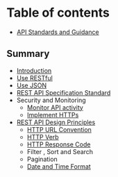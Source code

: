 # Table of contents

* [API Standards and Guidance](README.md)

## Summary

* [Introduction](summary/introduction.md)
* [Use RESTful](summary/use-restful.md)
* [Use JSON](summary/use-json.md)
* [REST API Specification Standard](summary/rest-api-specification-standard.md)
* Security and Monitoring
  * [Monitor API activity](summary/security-and-monitoring/monitor-api-activity.md)
  * [Implement HTTPs](summary/security-and-monitoring/implement-https.md)
* [REST API Design Principles](summary/restful-api-design-principles/README.md)
  * [HTTP URL Convention](summary/restful-api-design-principles/http-verb-and-url-convention.md)
  * [HTTP Verb](summary/restful-api-design-principles/http-verb.md)
  * [HTTP Response Code](summary/restful-api-design-principles/http-response-code.md)
  * Filter , Sort and Search
  * Pagination
  * [Date and Time Format](summary/restful-api-design-principles/date-and-time-format.md)

